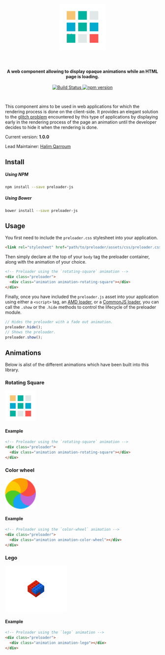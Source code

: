 <h1 align="center">
  <br>
  <img width="150" src="https://github.com/HQarroum/preloader/blob/master/assets/images/rotating-square.gif" alt="preloader-js" />
  <br><br>
</h1>

<h4 align="center">A web component allowing to display opaque animations while an HTML page is loading.</h4>

<p align="center">
  <a href="https://travis-ci.org/HQarroum/preloader">
    <img src="https://travis-ci.org/HQarroum/preloader.svg?branch=master"
         alt="Build Status">
  </a>
  <a href="https://badge.fury.io/js/preloader-js">
    <img src="https://badge.fury.io/js/preloader-js.svg" alt="npm version" height="18">
  </a>
</p>
<br>

This component aims to be used in web applications for which the rendering process is done on the client-side. It provides an elegant solution to the [glitch problem](https://www.bennadel.com/blog/2758-creating-a-pre-bootstrap-loading-screen-in-angularjs.htm) encountered by this type of applications by displaying early in the rendering process of the page an animation until the developer decides to hide it when the rendering is done.

Current version: **1.0.0**

Lead Maintainer: [Halim Qarroum](mailto:hqm.post@gmail.com)

## Install

##### Using NPM

```bash
npm install --save preloader-js
```

##### Using Bower
```bash
bower install --save preloader-js
```

## Usage

You first need to include the `preloader.css` stylesheet into your application.

```html
<link rel="stylesheet" href="path/to/preloader/assets/css/preloader.css">
```

Then simply declare at the top of your `body` tag the preloader container, along with the animation of your choice.

```html
<!-- Preloader using the `rotating-square` animation -->
<div class="preloader">
  <div class="animation animation-rotating-square"></div>
</div>
```

Finally, once you have included the `preloader.js` asset into your application using either a `<script>` tag, an [AMD loader](http://requirejs.org/docs/whyamd.html), or a [CommonJS loader](https://webpack.github.io/docs/commonjs.html), you can call the `.show` or the `.hide` methods to control the lifecycle of the preloader module.

```js
// Hides the preloader with a fade out animation.
preloader.hide();
// Shows the preloader.
preloader.show();
```

## Animations

Below is alist of the different animations which have been built into this library.

### Rotating Square

<img width="100" src="https://github.com/HQarroum/preloader/blob/master/assets/images/rotating-square.gif" alt="preloader-js" />

#### Example

```html
<!-- Preloader using the `rotating-square` animation -->
<div class="preloader">
  <div class="animation animation-rotating-square"></div>
</div>
```

### Color wheel

<img width="100" src="https://github.com/HQarroum/preloader/blob/master/assets/images/color-wheel.gif" alt="preloader-js" />

#### Example

```html
<!-- Preloader using the `color-wheel` animation -->
<div class="preloader">
  <div class="animation animation-color-wheel"></div>
</div>
```

### Lego

<img width="200" src="https://github.com/HQarroum/preloader/blob/master/assets/images/lego.gif" alt="preloader-js" />

#### Example

```html
<!-- Preloader using the `lego` animation -->
<div class="preloader">
  <div class="animation animation-lego"></div>
</div>
```
